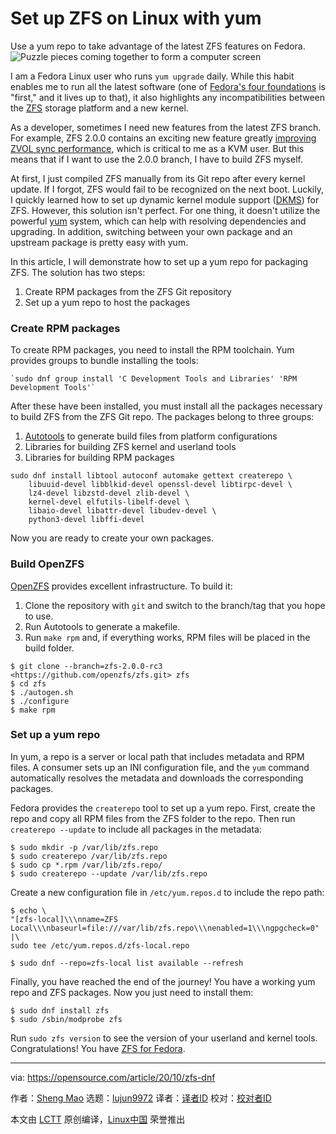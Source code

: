 [#]: collector: (lujun9972)
[#]: translator: ( )
[#]: reviewer: ( )
[#]: publisher: ( )
[#]: url: ( )
[#]: subject: (Set up ZFS on Linux with yum)
[#]: via: (https://opensource.com/article/20/10/zfs-dnf)
[#]: author: (Sheng Mao https://opensource.com/users/ivzhh)

Set up ZFS on Linux with yum
======
Use a yum repo to take advantage of the latest ZFS features on Fedora.
![Puzzle pieces coming together to form a computer screen][1]

I am a Fedora Linux user who runs `yum upgrade` daily. While this habit enables me to run all the latest software (one of [Fedora's four foundations][2] is "first," and it lives up to that), it also highlights any incompatibilities between the [ZFS][3] storage platform and a new kernel.

As a developer, sometimes I need new features from the latest ZFS branch. For example, ZFS 2.0.0 contains an exciting new feature greatly [improving ZVOL sync performance][4], which is critical to me as a KVM user. But this means that if I want to use the 2.0.0 branch, I have to build ZFS myself.

At first, I just compiled ZFS manually from its Git repo after every kernel update. If I forgot, ZFS would fail to be recognized on the next boot. Luckily, I quickly learned how to set up dynamic kernel module support ([DKMS][5]) for ZFS. However, this solution isn't perfect. For one thing, it doesn't utilize the powerful [yum][6] system, which can help with resolving dependencies and upgrading. In addition, switching between your own package and an upstream package is pretty easy with yum.

In this article, I will demonstrate how to set up a yum repo for packaging ZFS. The solution has two steps:

  1. Create RPM packages from the ZFS Git repository
  2. Set up a yum repo to host the packages



### Create RPM packages

To create RPM packages, you need to install the RPM toolchain. Yum provides groups to bundle installing the tools:


```
`sudo dnf group install 'C Development Tools and Libraries' 'RPM Development Tools'`
```

After these have been installed, you must install all the packages necessary to build ZFS from the ZFS Git repo. The packages belong to three groups:

  1. [Autotools][7] to generate build files from platform configurations
  2. Libraries for building ZFS kernel and userland tools
  3. Libraries for building RPM packages




```
sudo dnf install libtool autoconf automake gettext createrepo \
    libuuid-devel libblkid-devel openssl-devel libtirpc-devel \
    lz4-devel libzstd-devel zlib-devel \
    kernel-devel elfutils-libelf-devel \
    libaio-devel libattr-devel libudev-devel \
    python3-devel libffi-devel
```

Now you are ready to create your own packages.

### Build OpenZFS

[OpenZFS][8] provides excellent infrastructure. To build it:

  1. Clone the repository with `git` and switch to the branch/tag that you hope to use.
  2. Run Autotools to generate a makefile.
  3. Run `make rpm` and, if everything works, RPM files will be placed in the build folder.




```
$ git clone --branch=zfs-2.0.0-rc3 <https://github.com/openzfs/zfs.git> zfs
$ cd zfs
$ ./autogen.sh
$ ./configure
$ make rpm
```

### Set up a yum repo

In yum, a repo is a server or local path that includes metadata and RPM files. A consumer sets up an INI configuration file, and the `yum` command automatically resolves the metadata and downloads the corresponding packages.

Fedora provides the `createrepo` tool to set up a yum repo. First, create the repo and copy all RPM files from the ZFS folder to the repo. Then run `createrepo --update` to include all packages in the metadata:


```
$ sudo mkdir -p /var/lib/zfs.repo
$ sudo createrepo /var/lib/zfs.repo
$ sudo cp *.rpm /var/lib/zfs.repo/
$ sudo createrepo --update /var/lib/zfs.repo
```

Create a new configuration file in `/etc/yum.repos.d` to include the repo path:


```
$ echo \
"[zfs-local]\\\nname=ZFS Local\\\nbaseurl=file:///var/lib/zfs.repo\\\nenabled=1\\\ngpgcheck=0" |\
sudo tee /etc/yum.repos.d/zfs-local.repo

$ sudo dnf --repo=zfs-local list available --refresh
```

Finally, you have reached the end of the journey! You have a working yum repo and ZFS packages. Now you just need to install them:


```
$ sudo dnf install zfs
$ sudo /sbin/modprobe zfs
```

Run `sudo zfs version` to see the version of your userland and kernel tools. Congratulations! You have [ZFS for Fedora][9].

--------------------------------------------------------------------------------

via: https://opensource.com/article/20/10/zfs-dnf

作者：[Sheng Mao][a]
选题：[lujun9972][b]
译者：[译者ID](https://github.com/译者ID)
校对：[校对者ID](https://github.com/校对者ID)

本文由 [LCTT](https://github.com/LCTT/TranslateProject) 原创编译，[Linux中国](https://linux.cn/) 荣誉推出

[a]: https://opensource.com/users/ivzhh
[b]: https://github.com/lujun9972
[1]: https://opensource.com/sites/default/files/styles/image-full-size/public/lead-images/puzzle_computer_solve_fix_tool.png?itok=U0pH1uwj (Puzzle pieces coming together to form a computer screen)
[2]: https://docs.fedoraproject.org/en-US/project/#_what_is_fedora_all_about
[3]: https://zfsonlinux.org/
[4]: https://www.phoronix.com/scan.php?page=news_item&px=OpenZFS-3x-Boost-Sync-ZVOL
[5]: https://www.linuxjournal.com/article/6896
[6]: https://en.wikipedia.org/wiki/Yum_%28software%29
[7]: https://opensource.com/article/19/7/introduction-gnu-autotools
[8]: https://openzfs.org/wiki/Main_Page
[9]: https://openzfs.github.io/openzfs-docs/Getting%20Started/Fedora.html

